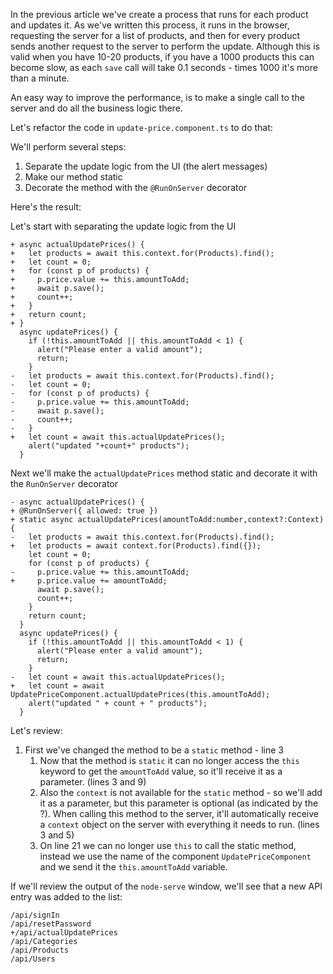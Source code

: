 In the previous article we've create a process that runs for each product and updates it. 
As we've written this process, it runs in the browser, requesting the server for a list of products, and then for every product sends another request to the server to perform the update.
Although this is valid when you have 10-20 products, if you have a 1000 products this can become slow, as each `save` call will take 0.1 seconds - times 1000 it's more than a minute.

An easy way to improve the performance, is to make a single call to the server and do all the business logic there.

Let's refactor the code in `update-price.component.ts` to do that:

We'll perform several steps:
1. Separate the update logic from the UI (the alert messages)
2. Make our method static
3. Decorate the method with the `@RunOnServer` decorator

Here's the result:

Let's start with separating the update logic from the UI
```csdiff
+ async actualUpdatePrices() {
+   let products = await this.context.for(Products).find();
+   let count = 0;
+   for (const p of products) {
+     p.price.value += this.amountToAdd;
+     await p.save();
+     count++;
+   }
+   return count;
+ }
  async updatePrices() {
    if (!this.amountToAdd || this.amountToAdd < 1) {
      alert("Please enter a valid amount");
      return;
    }
-   let products = await this.context.for(Products).find();
-   let count = 0;
-   for (const p of products) {
-     p.price.value += this.amountToAdd;
-     await p.save();
-     count++;
-   }
+   let count = await this.actualUpdatePrices();
    alert("updated "+count+" products");
  }
```

Next we'll make the `actualUpdatePrices` method static and decorate it with the `RunOnServer` decorator
```csdiff
- async actualUpdatePrices() {
+ @RunOnServer({ allowed: true })
+ static async actualUpdatePrices(amountToAdd:number,context?:Context) {
-   let products = await this.context.for(Products).find();
+   let products = await context.for(Products).find({});
    let count = 0;
    for (const p of products) {
-     p.price.value += this.amountToAdd;
+     p.price.value += amountToAdd;
      await p.save();
      count++;
    }
    return count;
  }
  async updatePrices() {
    if (!this.amountToAdd || this.amountToAdd < 1) {
      alert("Please enter a valid amount");
      return;
    }
-   let count = await this.actualUpdatePrices();
+   let count = await UpdatePriceComponent.actualUpdatePrices(this.amountToAdd);
    alert("updated " + count + " products");
  }
```

Let's review:
1. First we've changed the method to be a `static` method - line 3
   1. Now that the method is `static` it can no longer access the `this` keyword to get the `amountToAdd` value, so it'll receive it as a parameter. (lines 3 and 9)
   2. Also the `context` is not available for the `static` method - so we'll add it as a parameter, but this parameter is optional (as indicated by the ?). When calling this method to the server, it'll automatically receive a `context` object on the server with everything it needs to run. (lines 3 and 5)
   3. On line 21 we can no longer use `this` to call the static method, instead we use the name of the component `UpdatePriceComponent` and we send it the `this.amountToAdd` variable.

If we'll review the output of the `node-serve` window, we'll see that a new API entry was added to the list:
```csdiff
/api/signIn
/api/resetPassword
+/api/actualUpdatePrices
/api/Categories
/api/Products
/api/Users
```